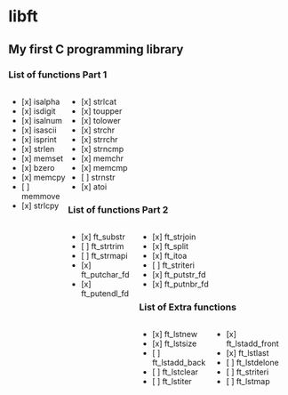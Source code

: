# libft
## My first C programming library
### List of functions Part 1
<div style="display: flex; style="vertical-align: top;">
  <div>
    <ul>
        <li>[x] isalpha</li>
        <li>[x] isdigit </li>
        <li>[x] isalnum</li>
        <li>[x] isascii</li>
        <li>[x] isprint</li>
        <li>[x] strlen</li>
        <li>[x] memset</li>
        <li>[x] bzero</li>
        <li>[x] memcpy</li>
        <li>[ ] memmove</li>
        <li>[x] strlcpy</li>
      </ul>
  </div> 
  <div>
      <ul>
        <li>[x] strlcat</li>
        <li>[x] toupper</li>
        <li>[x] tolower</li>
        <li>[x] strchr</li>
        <li>[x] strrchr</li>
        <li>[x] strncmp</li>
        <li>[x] memchr</li>
        <li>[x] memcmp</li>
        <li>[ ] strnstr</li>
        <li>[x] atoi</li>
      </ul>
  <div>
<div>

### List of functions Part 2

<div style="display: flex;flex-direction: row;">
  <div>
    <ul>
        <li>[x] ft_substr</li>
        <li>[ ] ft_strtrim</li>
        <li>[ ] ft_strmapi</li>
        <li>[x] ft_putchar_fd</li>
        <li>[x] ft_putendl_fd</li>
      </ul>
  </div> 
  <div>
      <ul>
        <li>[x] ft_strjoin</li>
        <li>[x] ft_split</li>
        <li>[x] ft_itoa</li>
        <li>[ ] ft_striteri</li>
        <li>[x] ft_putstr_fd</li>
        <li>[x] ft_putnbr_fd</li>
      </ul>
  <div>
<div>

### List of Extra functions

<div style="display: flex;flex-direction: row;">
  <div>
    <ul>
        <li>[x] ft_lstnew</li>
        <li>[x] ft_lstsize</li>
        <li>[ ] ft_lstadd_back</li>
        <li>[ ] ft_lstclear</li>
        <li>[ ] ft_lstiter</li>
      </ul>
  </div> 
  <div>
      <ul>
        <li>[x] ft_lstadd_front</li>
        <li>[x] ft_lstlast</li>
        <li>[ ] ft_lstdelone</li>
        <li>[ ] ft_striteri</li>
        <li>[ ] ft_lstmap</li>
      </ul>
  <div>
<div>

